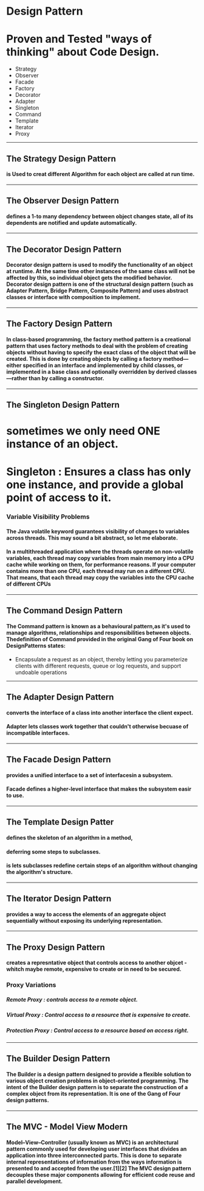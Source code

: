 # Design Pattern

# Proven and Tested "ways of thinking" about Code Design.

* Strategy
* Observer
* Facade
* Factory
* Decorator
* Adapter
* Singleton
* Command 
* Template 
* Iterator 
* Proxy 
---
## The Strategy Design Pattern
#### is Used to creat different Algorithm for each object are called at run time.
---
## The Observer Design Pattern
#### defines a 1-to many dependency between object changes state, all of its dependents are notified and update automatically.
---
## The Decorator Design Pattern
#### Decorator design pattern is used to modify the functionality of an object at runtime. At the same time other instances of the same class will not be affected by this, so individual object gets the modified behavior. Decorator design pattern is one of the structural design pattern (such as Adapter Pattern, Bridge Pattern, Composite Pattern) and uses abstract classes or interface with composition to implement.
---
## The Factory Design Pattern
#### In class-based programming, the factory method pattern is a creational pattern that uses factory methods to deal with the problem of creating objects without having to specify the exact class of the object that will be created. This is done by creating objects by calling a factory method—either specified in an interface and implemented by child classes, or implemented in a base class and optionally overridden by derived classes—rather than by calling a constructor.
---
## The Singleton Design Pattern
# sometimes we only need ONE instance of an object. 
# Singleton : Ensures a class  has only one instance, and provide a global point of access to it.

### Variable Visibility Problems
#### The Java volatile keyword guarantees visibility of changes to variables across threads. This may sound a bit abstract, so let me elaborate.

#### In a multithreaded application where the threads operate on non-volatile variables, each thread may copy variables from main memory into a CPU cache while working on them, for performance reasons. If your computer contains more than one CPU, each thread may run on a different CPU. That means, that each thread may copy the variables into the CPU cache of different CPUs 
---
## The Command Design Pattern
#### The Command pattern is known as a behavioural pattern,as it's used to manage algorithms, relationships and responsibilities between objects. Thedefinition of Command provided in the original Gang of Four book on DesignPatterns states: 
* Encapsulate a request as an object, thereby letting you parameterize clients with different requests, queue or log requests, and support undoable operations
---
## The Adapter Design Pattern
#### converts the interface of a class into another interface the client expect.
#### Adapter lets classes work together that couldn't otherwise becuase of incompatible interfaces. 
---
## The Facade Design Pattern 
#### provides a unified interface to a set of interfacesin a subsystem.
#### Facade defines a higher-level interface that makes the subsystem easir to use. 
---
## The Template Design Patter
#### defines the skeleton of an algorithm in a method,
#### deferring some steps to subclasses.
#### is lets subclasses redefine certain steps of an algorithm without changing the algorithm's structure.
---
## The Iterator Design Pattern
#### provides a way to access the elements of an aggregate object sequentially without exposing its underlying representation.
---
## The Proxy Design Pattern
#### creates a represntative object that controls access to another objcet - whitch maybe remote, expensive to create or in need to be secured.
### Proxy Variations
##### Remote Proxy : controls access to a remote object.
##### Virtual Proxy : Control access to a resource that is expensive to create.
##### Protection Proxy : Control access to a resource based on access right.
---
## The Builder Design Pattern
#### The Builder is a design pattern designed to provide a flexible solution to various object creation problems in object-oriented programming. The intent of the Builder design pattern is to separate the construction of a complex object from its representation. It is one of the Gang of Four design patterns.
--- 
## The MVC - Model View Modern
#### Model–View–Controller (usually known as MVC) is an architectural pattern commonly used for developing user interfaces that divides an application into three interconnected parts. This is done to separate internal representations of information from the ways information is presented to and accepted from the user.[1][2] The MVC design pattern decouples these major components allowing for efficient code reuse and parallel development.
